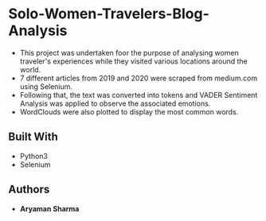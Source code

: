 # Solo-Women-Travelers-Blog-Analysis

* This project was undertaken foor the purpose of analysing women traveler's experiences while they visited various locations around the world. 
* 7 different articles from 2019 and 2020 were scraped from medium.com using Selenium. 
* Following that, the text was converted into tokens and VADER Sentiment Analysis was applied to observe the associated emotions.
* WordClouds were also plotted to display the most common words.

## Built With

* Python3
* Selenium

## Authors

* **Aryaman Sharma**
